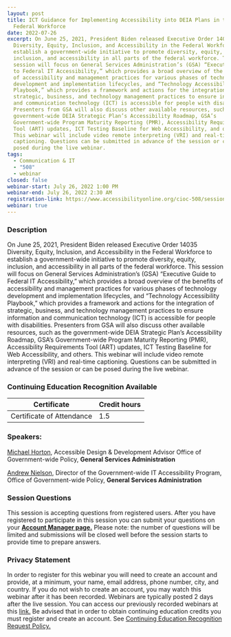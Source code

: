 ```yaml
---
layout: post
title: ICT Guidance for Implementing Accessibility into DEIA Plans in the
  Federal Workforce
date: 2022-07-26
excerpt: On June 25, 2021, President Biden released Executive Order 14035
  Diversity, Equity, Inclusion, and Accessibility in the Federal Workforce to
  establish a government-wide initiative to promote diversity, equity,
  inclusion, and accessibility in all parts of the federal workforce. This
  session will focus on General Services Administration’s (GSA) “Executive Guide
  to Federal IT Accessibility,” which provides a broad overview of the benefits
  of accessibility and management practices for various phases of technology
  development and implementation lifecycles, and “Technology Accessibility
  Playbook,” which provides a framework and actions for the integration of
  strategic, business, and technology management practices to ensure information
  and communication technology (ICT) is accessible for people with disabilities.
  Presenters from GSA will also discuss other available resources, such as the
  government-wide DEIA Strategic Plan’s Accessibility Roadmap, GSA’s
  Government-wide Program Maturity Reporting (PMR), Accessibility Requirements
  Tool (ART) updates, ICT Testing Baseline for Web Accessibility, and others.
  This webinar will include video remote interpreting (VRI) and real-time
  captioning. Questions can be submitted in advance of the session or can be
  posed during the live webinar.
tags:
  - Communication & IT
  - "508"
  - webinar
closed: false
webinar-start: July 26, 2022 1:00 PM
webinar-end: July 26, 2022 2:30 AM
registration-link: https://www.accessibilityonline.org/cioc-508/session/?id=111006
webinar: true
---
```

### Description

On June 25, 2021, President Biden released Executive Order 14035 Diversity, Equity, Inclusion, and Accessibility in the Federal Workforce to establish a government-wide initiative to promote diversity, equity, inclusion, and accessibility in all parts of the federal workforce. This session will focus on General Services Administration’s (GSA) “Executive Guide to Federal IT Accessibility,” which provides a broad overview of the benefits of accessibility and management practices for various phases of technology development and implementation lifecycles, and “Technology Accessibility Playbook,” which provides a framework and actions for the integration of strategic, business, and technology management practices to ensure information and communication technology (ICT) is accessible for people with disabilities. Presenters from GSA will also discuss other available resources, such as the government-wide DEIA Strategic Plan’s Accessibility Roadmap, GSA’s Government-wide Program Maturity Reporting (PMR), Accessibility Requirements Tool (ART) updates, ICT Testing Baseline for Web Accessibility, and others. This webinar will include video remote interpreting (VRI) and real-time captioning. Questions can be submitted in advance of the session or can be posed during the live webinar.

### Continuing Education Recognition Available

| **Certificate**           | **Credit hours** |
| ------------------------- | ---------------- |
| Certificate of Attendance | 1.5              |

### Speakers:

[Michael Horton](https://www.accessibilityonline.org/speakers/speaker.aspx?id=10710&ret=ICT%20Guidance%20for%20Implementing%20Accessibility%20into%20DEIA%20Plans%20in%20the%20Federal%20WorkforceICT%20Guidance%20for%20Implementing%20Accessibility%20into%20DEIA%20Plans%20in%20the%20Federal%20Workforce), Accessible Design & Development Advisor Office of Government-wide Policy, **General Services Administration**

[Andrew Nielson](https://www.accessibilityonline.org/speakers/speaker.aspx?id=10823&ret=ICT%20Guidance%20for%20Implementing%20Accessibility%20into%20DEIA%20Plans%20in%20the%20Federal%20WorkforceICT%20Guidance%20for%20Implementing%20Accessibility%20into%20DEIA%20Plans%20in%20the%20Federal%20Workforce), Director of the Government-wide IT Accessibility Program, Office of Government-wide Policy, **General Services Administration**

### Session Questions

This session is accepting questions from registered users. After you have registered to participate in this session you can submit your questions on your **[Account Manager page.](https://www.accessibilityonline.org/cioc-508/accountManager/18899/session/110879#questions)** Please note: the number of questions will be limited and submissions will be closed well before the session starts to provide time to prepare answers.

### Privacy Statement

In order to register for this webinar you will need to create an account and provide, at a minimum, your name, email address, phone number, city, and country. If you do not wish to create an account, you may watch this webinar after it has been recorded. Webinars are typically posted 2 days after the live session. You can access our previously recorded webinars at this [link.](https://www.accessibilityonline.org/cioc-508/archives/) Be advised that in order to obtain continuing education credits you must register and create an account. See [Continuing Education Recognition Request Policy.](https://www.accessibilityonline.org/continuing-education/CEUDetails.aspx)